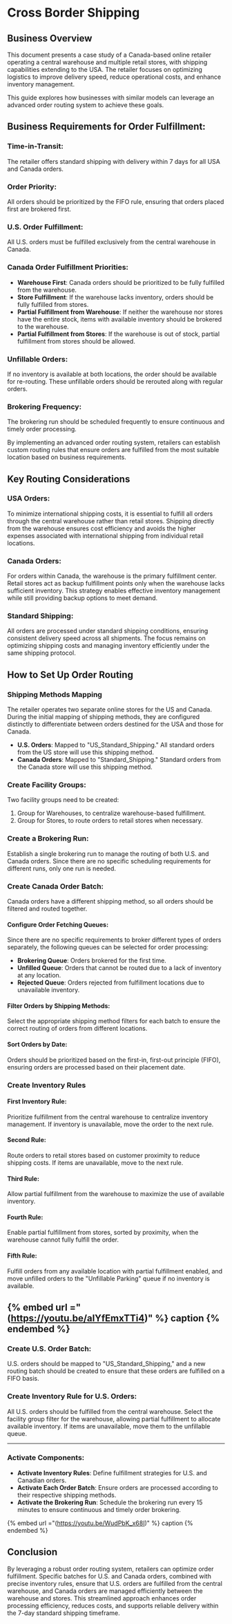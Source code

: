 # Cross Border Shipping

## Business Overview
This document presents a case study of a Canada-based online retailer operating a central warehouse and multiple retail stores, with shipping capabilities extending to the USA. The retailer focuses on optimizing logistics to improve delivery speed, reduce operational costs, and enhance inventory management.

This guide explores how businesses with similar models can leverage an advanced order routing system to achieve these goals.

## Business Requirements for Order Fulfillment:

### Time-in-Transit:
The retailer offers standard shipping with delivery within 7 days for all USA and Canada orders.

### Order Priority:
All orders should be prioritized by the FIFO rule, ensuring that orders placed first are brokered first.

### U.S. Order Fulfillment:
All U.S. orders must be fulfilled exclusively from the central warehouse in Canada.

### Canada Order Fulfillment Priorities:
- **Warehouse First**: Canada orders should be prioritized to be fully fulfilled from the warehouse.
- **Store Fulfillment**: If the warehouse lacks inventory, orders should be fully fulfilled from stores.
- **Partial Fulfillment from Warehouse**: If neither the warehouse nor stores have the entire stock, items with available inventory should be brokered to the warehouse.
- **Partial Fulfillment from Stores**: If the warehouse is out of stock, partial fulfillment from stores should be allowed.

### Unfillable Orders:
If no inventory is available at both locations, the order should be available for re-routing. These unfillable orders should be rerouted along with regular orders.

### Brokering Frequency:
The brokering run should be scheduled frequently to ensure continuous and timely order processing.

By implementing an advanced order routing system, retailers can establish custom routing rules that ensure orders are fulfilled from the most suitable location based on business requirements.

## Key Routing Considerations

### USA Orders:
To minimize international shipping costs, it is essential to fulfill all orders through the central warehouse rather than retail stores. Shipping directly from the warehouse ensures cost efficiency and avoids the higher expenses associated with international shipping from individual retail locations.

### Canada Orders:
For orders within Canada, the warehouse is the primary fulfillment center. Retail stores act as backup fulfillment points only when the warehouse lacks sufficient inventory. This strategy enables effective inventory management while still providing backup options to meet demand.

### Standard Shipping:
All orders are processed under standard shipping conditions, ensuring consistent delivery speed across all shipments. The focus remains on optimizing shipping costs and managing inventory efficiently under the same shipping protocol.


## How to Set Up Order Routing

### Shipping Methods Mapping
The retailer operates two separate online stores for the US and Canada. During the initial mapping of shipping methods, they are configured distinctly to differentiate between orders destined for the USA and those for Canada.

- **U.S. Orders**: Mapped to "US_Standard_Shipping." All standard orders from the US store will use this shipping method.
- **Canada Orders**: Mapped to "Standard_Shipping." Standard orders from the Canada store will use this shipping method.

### Create Facility Groups:
Two facility groups need to be created:
1. Group for Warehouses, to centralize warehouse-based fulfillment.
2. Group for Stores, to route orders to retail stores when necessary.

### Create a Brokering Run:
Establish a single brokering run to manage the routing of both U.S. and Canada orders. Since there are no specific scheduling requirements for different runs, only one run is needed.

### Create Canada Order Batch:
Canada orders have a different shipping method, so all orders should be filtered and routed together.

#### Configure Order Fetching Queues:
Since there are no specific requirements to broker different types of orders separately, the following queues can be selected for order processing:
- **Brokering Queue**: Orders brokered for the first time.
- **Unfilled Queue**: Orders that cannot be routed due to a lack of inventory at any location.
- **Rejected Queue**: Orders rejected from fulfillment locations due to unavailable inventory.

#### Filter Orders by Shipping Methods:
Select the appropriate shipping method filters for each batch to ensure the correct routing of orders from different locations.

#### Sort Orders by Date:
Orders should be prioritized based on the first-in, first-out principle (FIFO), ensuring orders are processed based on their placement date.

### Create Inventory Rules

#### First Inventory Rule:
Prioritize fulfillment from the central warehouse to centralize inventory management. If inventory is unavailable, move the order to the next rule.

#### Second Rule:
Route orders to retail stores based on customer proximity to reduce shipping costs. If items are unavailable, move to the next rule.

#### Third Rule:
Allow partial fulfillment from the warehouse to maximize the use of available inventory.

#### Fourth Rule:
Enable partial fulfillment from stores, sorted by proximity, when the warehouse cannot fully fulfill the order.

#### Fifth Rule:
Fulfill orders from any available location with partial fulfillment enabled, and move unfilled orders to the "Unfillable Parking" queue if no inventory is available.

{% embed url ="(https://youtu.be/aIYfEmxTTi4)" %} caption {% endembed %}
---

### Create U.S. Order Batch:
U.S. orders should be mapped to "US_Standard_Shipping," and a new routing batch should be created to ensure that these orders are fulfilled on a FIFO basis.

### Create Inventory Rule for U.S. Orders:
All U.S. orders should be fulfilled from the central warehouse. Select the facility group filter for the warehouse, allowing partial fulfillment to allocate available inventory. If items are unavailable, move them to the unfillable queue.

---

### Activate Components:
- **Activate Inventory Rules**: Define fulfillment strategies for U.S. and Canadian orders.
- **Activate Each Order Batch**: Ensure orders are processed according to their respective shipping methods.
- **Activate the Brokering Run**: Schedule the brokering run every 15 minutes to ensure continuous and timely order brokering.

{% embed url ="(https://youtu.be/WudPbK_x68I)" %} caption {% endembed %}

## Conclusion
By leveraging a robust order routing system, retailers can optimize order fulfillment. Specific batches for U.S. and Canada orders, combined with precise inventory rules, ensure that U.S. orders are fulfilled from the central warehouse, and Canada orders are managed efficiently between the warehouse and stores. This streamlined approach enhances order processing efficiency, reduces costs, and supports reliable delivery within the 7-day standard shipping timeframe.

